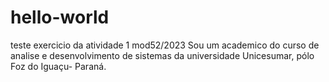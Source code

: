 # hello-world
teste exercicio da atividade 1 mod52/2023
Sou um academico do curso de analise e desenvolvimento de sistemas da universidade Unicesumar, pólo Foz do Iguaçu- Paraná.
